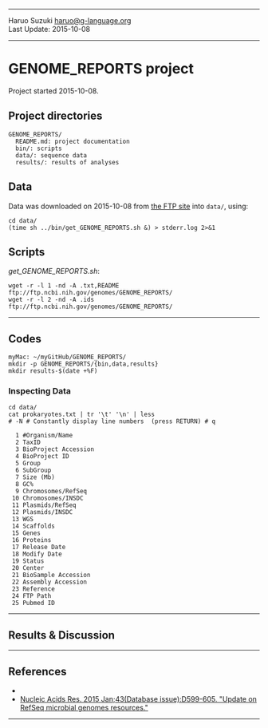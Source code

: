 ----------

Haruo Suzuki <haruo@g-language.org>  
Last Update: 2015-10-08

----------

# GENOME_REPORTS project
Project started 2015-10-08.

## Project directories

	GENOME_REPORTS/
	  README.md: project documentation 
	  bin/: scripts
	  data/: sequence data
	  results/: results of analyses

## Data
Data was downloaded on 2015-10-08 from [the FTP site](ftp://ftp.ncbi.nih.gov/genomes/GENOME_REPORTS/) into `data/`, using:

	cd data/
	(time sh ../bin/get_GENOME_REPORTS.sh &) > stderr.log 2>&1


## Scripts

*get_GENOME_REPORTS.sh*:

	wget -r -l 1 -nd -A .txt,README ftp://ftp.ncbi.nih.gov/genomes/GENOME_REPORTS/
	wget -r -l 2 -nd -A .ids ftp://ftp.ncbi.nih.gov/genomes/GENOME_REPORTS/

----------

## Codes

	myMac: ~/myGitHub/GENOME_REPORTS/
	mkdir -p GENOME_REPORTS/{bin,data,results}
	mkdir results-$(date +%F)

### Inspecting Data

	cd data/
	cat prokaryotes.txt | tr '\t' '\n' | less
	# -N # Constantly display line numbers  (press RETURN) # q

      1 #Organism/Name
      2 TaxID
      3 BioProject Accession
      4 BioProject ID
      5 Group
      6 SubGroup
      7 Size (Mb)
      8 GC%
      9 Chromosomes/RefSeq
     10 Chromosomes/INSDC
     11 Plasmids/RefSeq
     12 Plasmids/INSDC
     13 WGS
     14 Scaffolds
     15 Genes
     16 Proteins
     17 Release Date
     18 Modify Date
     19 Status
     20 Center
     21 BioSample Accession
     22 Assembly Accession
     23 Reference
     24 FTP Path
     25 Pubmed ID

----------

## Results & Discussion


----------

## References
- []()
- [Nucleic Acids Res. 2015 Jan;43(Database issue):D599-605. "Update on RefSeq microbial genomes resources."](http://www.ncbi.nlm.nih.gov/pubmed/25510495)

----------
